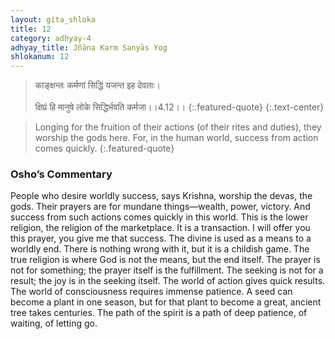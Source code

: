 ```yaml
---
layout: gita_shloka
title: 12
category: adhyay-4
adhyay_title: Jñāna Karm Sanyās Yog
shlokanum: 12
---
```


> काङ्क्षन्तः कर्मणां सिद्धिं यजन्त इह देवताः।<br><br>क्षिप्रं हि मानुषे लोके सिद्धिर्भवति कर्मजा।।4.12।।
{:.featured-quote}
{:.text-center}

> Longing for the fruition of their actions (of their rites and duties), they worship the gods here. For, in the human world, success from action comes quickly.
{:.featured-quote}

### Osho’s Commentary
People who desire worldly success, says Krishna, worship the devas, the gods. Their prayers are for mundane things—wealth, power, victory. And success from such actions comes quickly in this world.
This is the lower religion, the religion of the marketplace. It is a transaction. I will offer you this prayer, you give me that success. The divine is used as a means to a worldly end.
There is nothing wrong with it, but it is a childish game. The true religion is where God is not the means, but the end itself. The prayer is not for something; the prayer itself is the fulfillment. The seeking is not for a result; the joy is in the seeking itself.
The world of action gives quick results. The world of consciousness requires immense patience. A seed can become a plant in one season, but for that plant to become a great, ancient tree takes centuries. The path of the spirit is a path of deep patience, of waiting, of letting go.
